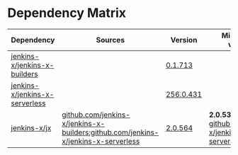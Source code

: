 # Dependency Matrix

Dependency | Sources | Version | Mismatched versions
---------- | ------- | ------- | -------------------
[jenkins-x/jenkins-x-builders](https://github.com/jenkins-x/jenkins-x-builders.git) |  | [0.1.713]() | 
[jenkins-x/jenkins-x-serverless](https://github.com/jenkins-x/jenkins-x-serverless.git) |  | [256.0.431](https://github.com/jenkins-x/jenkins-x-serverless/releases/tag/v256.0.431) | 
[jenkins-x/jx](https://github.com/jenkins-x/jx) | [github.com/jenkins-x/jenkins-x-builders](https://github.com/jenkins-x/jenkins-x-builders);[github.com/jenkins-x/jenkins-x-serverless](https://github.com/jenkins-x/jenkins-x-serverless) | [2.0.564](https://github.com/jenkins-x/jx/releases/tag/v2.0.564) | **2.0.534**: [github.com/jenkins-x/jenkins-x-serverless](https://github.com/jenkins-x/jenkins-x-serverless)
